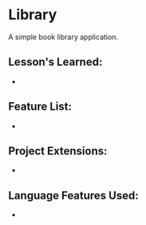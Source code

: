 <h1>Library</h1>

<p>A simple book library application.</p>

<h2>Lesson's Learned:</h2>
<ul>
    <li></li>
</ul>

<h2>Feature List:</h2>
<ul>
    <li></li>
</ul>

<h2>Project Extensions:</h2>
<ul>
    <li></li>
</ul>

<h2>Language Features Used:</h2>
<ul>
    <li></li>
</ul>
